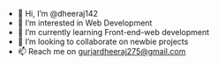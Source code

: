 - 👋 Hi, I’m @dheeraj142
- 👀 I’m interested in Web Development
- 🌱 I’m currently learning Front-end-web development
- 💞️ I’m looking to collaborate on newbie projects
- 📫 Reach me on gurjardheeraj275@gmail.com
